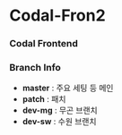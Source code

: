 # Codal-Fron2
### Codal Frontend


### Branch Info
- **master** : 주요 세팅 등 메인
- **patch** : 패치
- **dev-mg** : 무곤 브랜치
- **dev-sw** : 수원 브랜치
